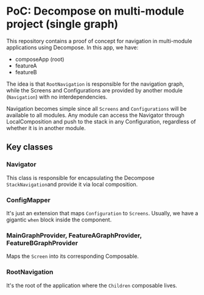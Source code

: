# PoC: Decompose on multi-module project (single graph)


This repository contains a proof of concept for navigation in multi-module applications using Decompose. In this app, we have:

- composeApp (root)
- featureA
- featureB

The idea is that `RootNavigation` is responsible for the navigation graph, while the Screens and Configurations are provided by another module (`Navigation`) with no interdependencies.

Navigation becomes simple since all `Screens` and `Configurations` will be available to all modules. Any module can access the Navigator through LocalComposition and push to the stack in any Configuration, regardless of whether it is in another module.

## Key classes

### Navigator
This class is responsible for encapsulating the Decompose `StackNavigation`and provide it via local composition.

### ConfigMapper
It's just an extension that maps `Configuration` to `Screens`. Usually, we have a gigantic `when` block inside the component.

### MainGraphProvider, FeatureAGraphProvider, FeatureBGraphProvider
Maps the `Screen` into its corresponding Composable.

### RootNavigation
It's the root of the application where the `Children` composable lives.
